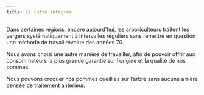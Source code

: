 ```yaml
---
title: La lutte intégrée
---
```


Dans certaines régions, encore aujourd’hui, les arboriculteurs traitent les vergers systématiquement à intervalles réguliers sans remettre en question une méthode de travail révolue des années 70.

Nous avons choisi une autre manière de travailler, afin de pouvoir offrir aux consommateurs la plus grande garantie sur l’origine et la qualité de nos pommes.

Nous pouvons croquer nos pommes cueillies sur l’arbre sans aucune arrière pensée de traitement antérieur.
